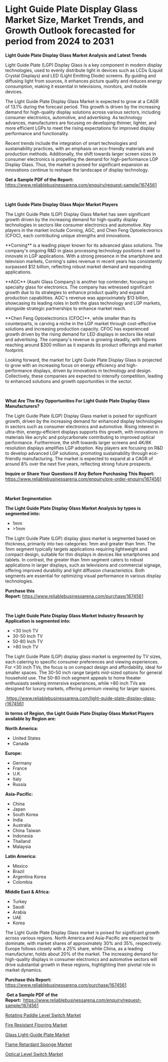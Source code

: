 <p><h1>Light Guide Plate Display Glass Market Size, Market Trends, and Growth Outlook forecasted for period from 2024 to 2031</h1></p><p><strong>Light Guide Plate Display Glass Market Analysis and Latest Trends</strong></p>
<p><p>Light Guide Plate (LGP) Display Glass is a key component in modern display technologies, used to evenly distribute light in devices such as LCDs (Liquid Crystal Displays) and LED (Light Emitting Diode) screens. By guiding and diffusing light from sources, it enhances picture quality and reduces energy consumption, making it essential in televisions, monitors, and mobile devices.</p><p>The Light Guide Plate Display Glass Market is expected to grow at a CAGR of 13.1% during the forecast period. This growth is driven by the increasing demand for high-quality display solutions across various sectors, including consumer electronics, automotive, and advertising. As technology advances, manufacturers are focusing on developing thinner, lighter, and more efficient LGPs to meet the rising expectations for improved display performance and functionality.</p><p>Recent trends include the integration of smart technologies and sustainability practices, with an emphasis on eco-friendly materials and production methods. Additionally, the shift towards larger screen sizes in consumer electronics is propelling the demand for high-performance LGP Display Glass. Thus, the market is poised for significant expansion as innovations continue to reshape the landscape of display technology.</p></p>
<p><strong>Get a Sample PDF of the Report:&nbsp;</strong> <a href="https://www.reliablebusinessarena.com/enquiry/request-sample/1674561?utm_campaign=1288&utm_medium=2&utm_source=Github&utm_content=ia&utm_term=10102024&utm_id=light-guide-plate-display-glass">https://www.reliablebusinessarena.com/enquiry/request-sample/1674561</a></p>
<p>&nbsp;</p>
<p><strong>Light Guide Plate Display Glass Major Market Players</strong></p>
<p><p>The Light Guide Plate (LGP) Display Glass Market has seen significant growth driven by the increasing demand for high-quality display technologies in sectors like consumer electronics and automotive. Key players in the market include Corning, AGC, and Chen Feng Optoelectronics (CFOC), each contributing unique strengths and innovations.</p><p>**Corning** is a leading player known for its advanced glass solutions. The company's ongoing R&D in glass processing technology positions it well to innovate in LGP applications. With a strong presence in the smartphone and television markets, Corning's sales revenue in recent years has consistently surpassed $12 billion, reflecting robust market demand and expanding applications.</p><p>**AGC** (Asahi Glass Company) is another top contender, focusing on specialty glass for electronics. The company has witnessed significant growth due to its strategies to enhance product quality and expand production capabilities. AGC's revenue was approximately $13 billion, showcasing its leading roles in both the glass technology and LGP markets, alongside strategic partnerships to enhance market reach.</p><p>**Chen Feng Optoelectronics (CFOC)**, while smaller than its counterparts, is carving a niche in the LGP market through cost-effective solutions and increasing production capacity. CFOC has experienced growth driven by the rising demand for LED displays in sectors like retail and advertising. The company's revenue is growing steadily, with figures reaching around $300 million as it expands its product offerings and market footprint.</p><p>Looking forward, the market for Light Guide Plate Display Glass is projected to grow with an increasing focus on energy efficiency and high-performance displays, driven by innovations in technology and design. Collectively, these companies are expected to intensify competition, leading to enhanced solutions and growth opportunities in the sector.</p></p>
<p>&nbsp;</p>
<p><strong>What Are The Key Opportunities For Light Guide Plate Display Glass Manufacturers?</strong></p>
<p><p>The Light Guide Plate (LGP) Display Glass market is poised for significant growth, driven by the increasing demand for enhanced display technologies in sectors such as consumer electronics and automotive. Rising interest in ultra-thin, energy-efficient displays supports this growth, with innovations in materials like acrylic and polycarbonate contributing to improved optical performance. Furthermore, the shift towards larger screens and 4K/8K resolution displays amplifies LGP adoption. Key players are focusing on R&D to develop advanced LGP solutions, promoting sustainability through eco-friendly manufacturing. The market is expected to expand at a CAGR of around 8% over the next five years, reflecting strong future prospects.</p></p>
<p><strong>Inquire or Share Your Questions If Any Before Purchasing This Report:</strong> <a href="https://www.reliablebusinessarena.com/enquiry/pre-order-enquiry/1674561?utm_campaign=1288&utm_medium=2&utm_source=Github&utm_content=ia&utm_term=10102024&utm_id=light-guide-plate-display-glass">https://www.reliablebusinessarena.com/enquiry/pre-order-enquiry/1674561</a></p>
<p>&nbsp;</p>
<p><strong>Market Segmentation</strong></p>
<p><strong>The Light Guide Plate Display Glass Market Analysis by types is segmented into:</strong></p>
<p><ul><li>1mm</li><li>>1mm</li></ul></p>
<p><p>The Light Guide Plate (LGP) display glass market is segmented based on thickness, primarily into two categories: 1mm and greater than 1mm. The 1mm segment typically targets applications requiring lightweight and compact design, suitable for thin displays in devices like smartphones and tablets. In contrast, the greater than 1mm segment caters to robust applications in larger displays, such as televisions and commercial signage, offering improved durability and light diffusion characteristics. Both segments are essential for optimizing visual performance in various display technologies.</p></p>
<p><strong>Purchase this Report:&nbsp;</strong><a href="https://www.reliablebusinessarena.com/purchase/1674561?utm_campaign=1288&utm_medium=2&utm_source=Github&utm_content=ia&utm_term=10102024&utm_id=light-guide-plate-display-glass">https://www.reliablebusinessarena.com/purchase/1674561</a></p>
<p>&nbsp;</p>
<p><strong>The Light Guide Plate Display Glass Market Industry Research by Application is segmented into:</strong></p>
<p><ul><li><30 Inch TV</li><li>30-50 Inch TV</li><li>50-80 Inch TV</li><li>>80 Inch TV</li></ul></p>
<p><p>The Light Guide Plate (LGP) display glass market is segmented by TV sizes, each catering to specific consumer preferences and viewing experiences. For <30 inch TVs, the focus is on compact design and affordability, ideal for smaller spaces. The 30-50 inch range targets mid-sized options for general household use. The 50-80 inch segment appeals to home theater enthusiasts seeking immersive experiences, while >80 inch TVs are designed for luxury markets, offering premium viewing for larger spaces.</p></p>
<p><a href="https://www.reliablebusinessarena.com/light-guide-plate-display-glass-r1674561?utm_campaign=1288&utm_medium=2&utm_source=Github&utm_content=ia&utm_term=10102024&utm_id=light-guide-plate-display-glass">&nbsp;https://www.reliablebusinessarena.com/light-guide-plate-display-glass-r1674561</a></p>
<p><strong>In terms of Region, the Light Guide Plate Display Glass Market Players available by Region are:</strong></p>
<p>
    <p> <strong> North America: </strong>
        <ul>
            <li>United States</li>
            <li>Canada</li>
        </ul>
        </p> 
    <p> <strong> Europe: </strong>
        <ul>
            <li>Germany</li>
            <li>France</li>
            <li>U.K.</li>
            <li>Italy</li>
            <li>Russia</li>
        </ul>
        </p> 
    <p> <strong> Asia-Pacific: </strong>
        <ul>
            <li>China</li>
            <li>Japan</li>
            <li>South Korea</li>
            <li>India</li>
            <li>Australia</li>
            <li>China Taiwan</li>
            <li>Indonesia</li>
            <li>Thailand</li>
            <li>Malaysia</li>
        </ul>
        </p> 
    <p> <strong> Latin America: </strong>
        <ul>
            <li>Mexico</li>
            <li>Brazil</li>
            <li>Argentina Korea</li>
            <li>Colombia</li>
        </ul>
        </p> 
    <p> <strong> Middle East & Africa: </strong>
        <ul>
            <li>Turkey</li>
            <li>Saudi</li>
            <li>Arabia</li>
            <li>UAE</li>
            <li>Korea</li>
        </ul>
    </p>
    </p>
<p><p>The Light Guide Plate Display Glass market is poised for significant growth across various regions. North America and Asia-Pacific are expected to dominate, with market shares of approximately 30% and 35%, respectively. Europe follows closely with a 25% share, while China, as a leading manufacturer, holds about 20% of the market. The increasing demand for high-quality displays in consumer electronics and automotive sectors will drive substantial growth in these regions, highlighting their pivotal role in market dynamics.</p></p>
<p><strong>Purchase this Report: </strong><a href="https://www.reliablebusinessarena.com/purchase/1674561?utm_campaign=1288&utm_medium=2&utm_source=Github&utm_content=ia&utm_term=10102024&utm_id=light-guide-plate-display-glass">https://www.reliablebusinessarena.com/purchase/1674561</a></p>
<p>&nbsp;<strong>Get a Sample PDF of the Report:&nbsp;&nbsp;</strong><a href="https://www.reliablebusinessarena.com/enquiry/request-sample/1674561?utm_campaign=1288&utm_medium=2&utm_source=Github&utm_content=ia&utm_term=10102024&utm_id=light-guide-plate-display-glass">https://www.reliablebusinessarena.com/enquiry/request-sample/1674561</a></p>
<p><strong></strong></p>
<p><p><a href="https://www.linkedin.com/pulse/rotating-paddle-level-switch-market-indicators-size-vvnqe?utm_campaign=1288&utm_medium=2&utm_source=Github&utm_content=ia&utm_term=10102024&utm_id=light-guide-plate-display-glass">Rotating Paddle Level Switch Market</a></p><p><a href="https://www.linkedin.com/pulse/in-depth-fire-resistant-flooring-market-review-size-share-81cagr-hnvwc?utm_campaign=1288&utm_medium=2&utm_source=Github&utm_content=ia&utm_term=10102024&utm_id=light-guide-plate-display-glass">Fire Resistant Flooring Market</a></p><p><a href="https://github.com/gulaimolin/Market-Research-Report-List-6/blob/main/glass-light-guide-plate-market.md?utm_campaign=1288&utm_medium=2&utm_source=Github&utm_content=ia&utm_term=10102024&utm_id=light-guide-plate-display-glass">Glass Light-Guide Plate Market</a></p><p><a href="https://www.linkedin.com/pulse/global-flame-retardant-sponge-market-analysis-key-trends-future-ntjoc?utm_campaign=1288&utm_medium=2&utm_source=Github&utm_content=ia&utm_term=10102024&utm_id=light-guide-plate-display-glass">Flame Retardant Sponge Market</a></p><p><a href="https://www.linkedin.com/pulse/optical-level-switch-market-research-report-2024-2031-valuereach-9xcac?utm_campaign=1288&utm_medium=2&utm_source=Github&utm_content=ia&utm_term=10102024&utm_id=light-guide-plate-display-glass">Optical Level Switch Market</a></p></p>